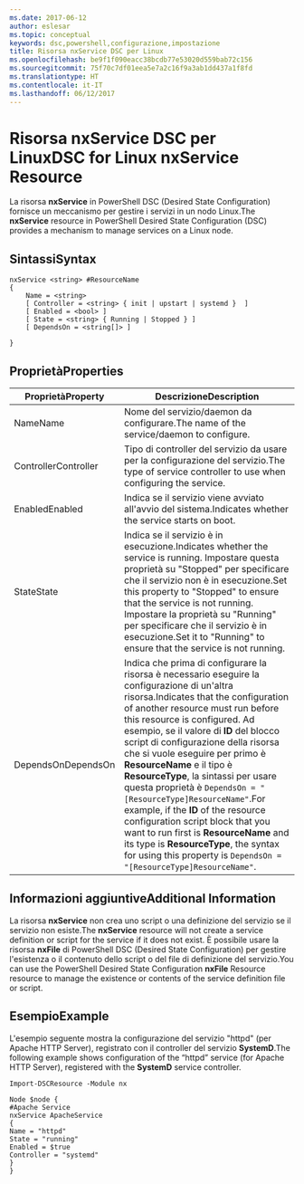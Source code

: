 ```yaml
---
ms.date: 2017-06-12
author: eslesar
ms.topic: conceptual
keywords: dsc,powershell,configurazione,impostazione
title: Risorsa nxService DSC per Linux
ms.openlocfilehash: be9f1f090eacc38bcdb77e53020d559bab72c156
ms.sourcegitcommit: 75f70c7df01eea5e7a2c16f9a3ab1dd437a1f8fd
ms.translationtype: HT
ms.contentlocale: it-IT
ms.lasthandoff: 06/12/2017
---
```

# <a name="dsc-for-linux-nxservice-resource"></a><span data-ttu-id="e083b-103">Risorsa nxService DSC per Linux</span><span class="sxs-lookup"><span data-stu-id="e083b-103">DSC for Linux nxService Resource</span></span>

<span data-ttu-id="e083b-104">La risorsa **nxService** in PowerShell DSC (Desired State Configuration) fornisce un meccanismo per gestire i servizi in un nodo Linux.</span><span class="sxs-lookup"><span data-stu-id="e083b-104">The **nxService** resource in PowerShell Desired State Configuration (DSC) provides a mechanism to manage services on a Linux node.</span></span>

## <a name="syntax"></a><span data-ttu-id="e083b-105">Sintassi</span><span class="sxs-lookup"><span data-stu-id="e083b-105">Syntax</span></span>

```
nxService <string> #ResourceName
{
    Name = <string>
    [ Controller = <string> { init | upstart | systemd }  ]
    [ Enabled = <bool> ]
    [ State = <string> { Running | Stopped } ]
    [ DependsOn = <string[]> ]

}
```

## <a name="properties"></a><span data-ttu-id="e083b-106">Proprietà</span><span class="sxs-lookup"><span data-stu-id="e083b-106">Properties</span></span>
|  <span data-ttu-id="e083b-107">Proprietà</span><span class="sxs-lookup"><span data-stu-id="e083b-107">Property</span></span> |  <span data-ttu-id="e083b-108">Descrizione</span><span class="sxs-lookup"><span data-stu-id="e083b-108">Description</span></span> | 
|---|---|
| <span data-ttu-id="e083b-109">Name</span><span class="sxs-lookup"><span data-stu-id="e083b-109">Name</span></span>| <span data-ttu-id="e083b-110">Nome del servizio/daemon da configurare.</span><span class="sxs-lookup"><span data-stu-id="e083b-110">The name of the service/daemon to configure.</span></span>| 
| <span data-ttu-id="e083b-111">Controller</span><span class="sxs-lookup"><span data-stu-id="e083b-111">Controller</span></span>| <span data-ttu-id="e083b-112">Tipo di controller del servizio da usare per la configurazione del servizio.</span><span class="sxs-lookup"><span data-stu-id="e083b-112">The type of service controller to use when configuring the service.</span></span>| 
| <span data-ttu-id="e083b-113">Enabled</span><span class="sxs-lookup"><span data-stu-id="e083b-113">Enabled</span></span>| <span data-ttu-id="e083b-114">Indica se il servizio viene avviato all'avvio del sistema.</span><span class="sxs-lookup"><span data-stu-id="e083b-114">Indicates whether the service starts on boot.</span></span>| 
| <span data-ttu-id="e083b-115">State</span><span class="sxs-lookup"><span data-stu-id="e083b-115">State</span></span>| <span data-ttu-id="e083b-116">Indica se il servizio è in esecuzione.</span><span class="sxs-lookup"><span data-stu-id="e083b-116">Indicates whether the service is running.</span></span> <span data-ttu-id="e083b-117">Impostare questa proprietà su "Stopped" per specificare che il servizio non è in esecuzione.</span><span class="sxs-lookup"><span data-stu-id="e083b-117">Set this property to "Stopped" to ensure that the service is not running.</span></span> <span data-ttu-id="e083b-118">Impostare la proprietà su "Running" per specificare che il servizio è in esecuzione.</span><span class="sxs-lookup"><span data-stu-id="e083b-118">Set it to "Running" to ensure that the service is not running.</span></span>| 
| <span data-ttu-id="e083b-119">DependsOn</span><span class="sxs-lookup"><span data-stu-id="e083b-119">DependsOn</span></span> | <span data-ttu-id="e083b-120">Indica che prima di configurare la risorsa è necessario eseguire la configurazione di un'altra risorsa.</span><span class="sxs-lookup"><span data-stu-id="e083b-120">Indicates that the configuration of another resource must run before this resource is configured.</span></span> <span data-ttu-id="e083b-121">Ad esempio, se il valore di **ID** del blocco script di configurazione della risorsa che si vuole eseguire per primo è **ResourceName** e il tipo è **ResourceType**, la sintassi per usare questa proprietà è `DependsOn = "[ResourceType]ResourceName"`.</span><span class="sxs-lookup"><span data-stu-id="e083b-121">For example, if the **ID** of the resource configuration script block that you want to run first is **ResourceName** and its type is **ResourceType**, the syntax for using this property is `DependsOn = "[ResourceType]ResourceName"`.</span></span>| 


## <a name="additional-information"></a><span data-ttu-id="e083b-122">Informazioni aggiuntive</span><span class="sxs-lookup"><span data-stu-id="e083b-122">Additional Information</span></span>

<span data-ttu-id="e083b-123">La risorsa **nxService** non crea uno script o una definizione del servizio se il servizio non esiste.</span><span class="sxs-lookup"><span data-stu-id="e083b-123">The **nxService** resource will not create a service definition or script for the service if it does not exist.</span></span> <span data-ttu-id="e083b-124">È possibile usare la risorsa **nxFile** di PowerShell DSC (Desired State Configuration) per gestire l'esistenza o il contenuto dello script o del file di definizione del servizio.</span><span class="sxs-lookup"><span data-stu-id="e083b-124">You can use the PowerShell Desired State Configuration **nxFile** Resource resource to manage the existence or contents of the service definition file or script.</span></span>

## <a name="example"></a><span data-ttu-id="e083b-125">Esempio</span><span class="sxs-lookup"><span data-stu-id="e083b-125">Example</span></span>

<span data-ttu-id="e083b-126">L'esempio seguente mostra la configurazione del servizio "httpd" (per Apache HTTP Server), registrato con il controller del servizio **SystemD**.</span><span class="sxs-lookup"><span data-stu-id="e083b-126">The following example shows configuration of the “httpd” service (for Apache HTTP Server), registered with the **SystemD** service controller.</span></span>

```
Import-DSCResource -Module nx 

Node $node {
#Apache Service
nxService ApacheService 
{
Name = "httpd"
State = "running"
Enabled = $true
Controller = "systemd"
}
}
```

